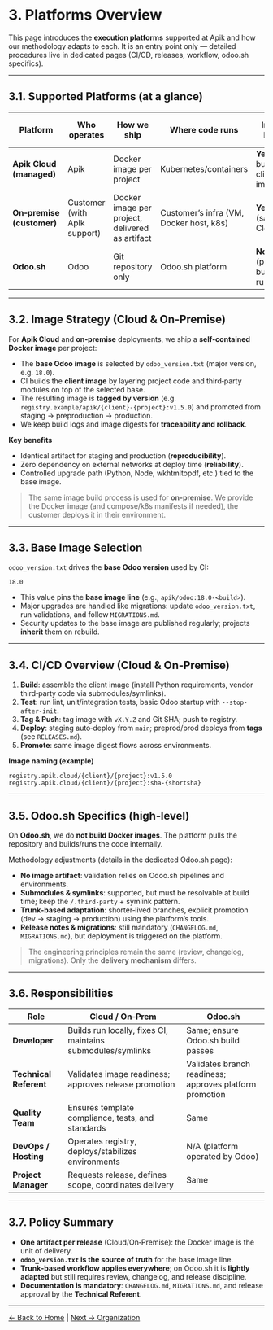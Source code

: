 # 3. Platforms Overview

This page introduces the **execution platforms** supported at Apik and how our methodology adapts to each.
It is an entry point only — detailed procedures live in dedicated pages (CI/CD, releases, workflow, odoo.sh specifics).

---

## 3.1. Supported Platforms (at a glance)

| Platform | Who operates | How we ship | Where code runs | Image build | Trunk-based notes |
|---------|---------------|-------------|-----------------|-------------|-------------------|
| **Apik Cloud (managed)** | Apik | Docker image per project | Kubernetes/containers | **Yes** (CI builds client image) | Standard trunk-based |
| **On‑premise (customer)** | Customer (with Apik support) | Docker image per project, delivered as artifact | Customer’s infra (VM, Docker host, k8s) | **Yes** (same as Cloud) | Standard trunk-based |
| **Odoo.sh** | Odoo | Git repository only | Odoo.sh platform | **No** (platform builds & runs) | Slight adaptation (detailed elsewhere) |

---

## 3.2. Image Strategy (Cloud & On‑Premise)

For **Apik Cloud** and **on‑premise** deployments, we ship a **self‑contained Docker image** per project:

- The **base Odoo image** is selected by `odoo_version.txt` (major version, e.g. `18.0`).
- CI builds the **client image** by layering project code and third‑party modules on top of the selected base.
- The resulting image is **tagged by version** (e.g. `registry.example/apik/{client}-{project}:v1.5.0`) and promoted from staging → preproduction → production.
- We keep build logs and image digests for **traceability and rollback**.

**Key benefits**
- Identical artifact for staging and production (**reproducibility**).
- Zero dependency on external networks at deploy time (**reliability**).
- Controlled upgrade path (Python, Node, wkhtmltopdf, etc.) tied to the base image.

> The same image build process is used for **on‑premise**. We provide the Docker image (and compose/k8s manifests if needed), the customer deploys it in their environment.

---

## 3.3. Base Image Selection

`odoo_version.txt` drives the **base Odoo version** used by CI:

```
18.0
```

- This value pins the **base image line** (e.g., `apik/odoo:18.0-<build>`).
- Major upgrades are handled like migrations: update `odoo_version.txt`, run validations, and follow `MIGRATIONS.md`.
- Security updates to the base image are published regularly; projects **inherit** them on rebuild.

---

## 3.4. CI/CD Overview (Cloud & On‑Premise)

1. **Build**: assemble the client image (install Python requirements, vendor third‑party code via submodules/symlinks).
2. **Test**: run lint, unit/integration tests, basic Odoo startup with `--stop-after-init`.
3. **Tag & Push**: tag image with `vX.Y.Z` and Git SHA; push to registry.
4. **Deploy**: staging auto‑deploy from `main`; preprod/prod deploys from **tags** (see `RELEASES.md`).
5. **Promote**: same image digest flows across environments.

**Image naming (example)**
```
registry.apik.cloud/{client}/{project}:v1.5.0
registry.apik.cloud/{client}/{project}:sha-{shortsha}
```

---

## 3.5. Odoo.sh Specifics (high‑level)

On **Odoo.sh**, we do **not build Docker images**. The platform pulls the repository and builds/runs the code internally.

Methodology adjustments (details in the dedicated Odoo.sh page):
- **No image artifact**: validation relies on Odoo.sh pipelines and environments.
- **Submodules & symlinks**: supported, but must be resolvable at build time; keep the `/.third-party` + symlink pattern.
- **Trunk‑based adaptation**: shorter‑lived branches, explicit promotion (dev → staging → production) using the platform’s tools.
- **Release notes & migrations**: still mandatory (`CHANGELOG.md`, `MIGRATIONS.md`), but deployment is triggered on the platform.

> The engineering principles remain the same (review, changelog, migrations). Only the **delivery mechanism** differs.

---

## 3.6. Responsibilities

| Role | Cloud / On‑Prem | Odoo.sh |
|------|------------------|---------|
| **Developer** | Builds run locally, fixes CI, maintains submodules/symlinks | Same; ensure Odoo.sh build passes |
| **Technical Referent** | Validates image readiness; approves release promotion | Validates branch readiness; approves platform promotion |
| **Quality Team** | Ensures template compliance, tests, and standards | Same |
| **DevOps / Hosting** | Operates registry, deploys/stabilizes environments | N/A (platform operated by Odoo) |
| **Project Manager** | Requests release, defines scope, coordinates delivery | Same |

---

## 3.7. Policy Summary

- **One artifact per release** (Cloud/On‑Premise): the Docker image is the unit of delivery.
- **`odoo_version.txt` is the source of truth** for the base image line.
- **Trunk‑based workflow applies everywhere**; on Odoo.sh it is **lightly adapted** but still requires review, changelog, and release discipline.
- **Documentation is mandatory**: `CHANGELOG.md`, `MIGRATIONS.md`, and release approval by the **Technical Referent**.

---

[← Back to Home](README.md) | [Next → Organization](04-organization.md)
